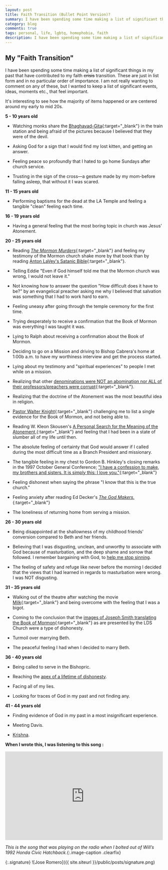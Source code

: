 ```yaml
--- 
layout: post
title: Faith Transition (Bullet Point Version)?
summary: I have been spending some time making a list of significant things in my past that have contributed to my faith transition. These are just in list form and in no particular order of importance.
category: blog
comments: true
tags: personal, life, lgbtq, homophobia, faith
description: I have been spending some time making a list of significant things in my past that have contributed to my faith transition. These are just in list form and in no particular order of importance.
---
```


## My "Faith Transition"
I have been spending some time making a list of significant things in my past that have contributed to my faith ~~crisis~~ transition. These are just in list form and in no particular order of importance. I am not really wanting to comment on any of these, but I wanted to keep a list of significant events, ideas, moments etc., that feel important. 

It's interesting to see how the majority of items happened or are centered around my early to mid 20s. 

**5 - 10 years old**

* Watching monks share the [Bhaghavad-Gita](https://www.asitis.com/){:target="_blank"} in the train station and being afraid of the pictures because I believed that they were of the devil. 

* Asking God for a sign that I would find my lost kitten, and getting an answer.

* Feeling peace so profoundly that I hated to go home Sundays after church service.

* Trusting in the sign of the cross—a gesture made by my mom-before falling asleep, that without it I was scared.

**11 - 15 years old**

* Performing baptisms for the dead at the LA Temple and feeling a tangible "clean" feeling each time.


**16 - 19 years old**

* Having a general feeling that the most boring topic in church was Jesus' Atonement.


**20 - 25 years old**

* Reading [*The Mormon Murders*](https://www.amazon.com/Mormon-Murders-Story-Forgery-Deceit/dp/1250025893){:target="_blank"} and feeling my testimony of the Mormon church shake more by that book than by reading [Anton LaVey's Satanic Bible](https://www.amazon.com/Satanic-Bible-Anton-Szandor-Lavey/dp/0380015390/ref=sr_1_1?s=books&ie=UTF8&qid=1529396950&sr=1-1&keywords=satanic+bible){:target="_blank"}.

* Telling Eddie "Even if God himself told me that the Mormon church was wrong, I would not leave it."

* Not knowing how to answer the question "How difficult does it have to be?" by an evangelical preacher asking me why I believed that salvation was something that I had to work hard to earn. 

* Feeling uneasy after going through the temple ceremony for the first time.

* Trying desperately to receive a confirmation that the Book of Mormon was everything I was taught it was.

* Lying to Ralph about receiving a confirmation about the Book of Mormon. 

* Deciding to go on a Mission and driving to Bishop Cabrera's home at 1:00b a.m. to have my worthiness interview and get the process started. 

* Lying about my testimony and "spiritual experiences" to people I met while on a mission. 

* Realizing that other [denominations were NOT an abomination nor ALL of their professors/preachers were corrupt](http://classic.scriptures.lds.org/en/js_h/1/19#19){:target="_blank"}.

* Realizing that the doctrine of the Atonement was the most beautiful idea in religion. 

* [Pastor Walter Knight](http://www.rockportpilot.com/people/article_e434e962-181e-5c34-824f-c74250d1c455.html){:target="_blank"} challenging me to list a single evidence for the Book of Mormon, and not being able to. 

* Reading W. Kleon Skousen's [A Personal Search for the Meaning of the Atonement,](https://rcronk.wordpress.com/2007/07/27/a-personal-search-for-the-meaning-of-the-atonement/){:target="_blank"} and feeling that I had been in a state of slumber all of my life until then.

* The absolute feeling of certainty that God would answer if I called during the most difficult time as a Branch President and missionary.

* The tangible feeling in my chest to Gordon B. Hinkley's closing remarks in the 1997 October General Conference; ["I have a confession to make, my brothers and sisters. It is simply this: I love you."](https://www.lds.org/general-conference/1997/10/latter-day-saints-in-very-deed?lang=eng){:target="_blank"}

* Feeling dishonest when saying the phrase "I know that this is the true church."

* Feeling anxiety after reading Ed Decker's [*The God Makers*.](https://www.amazon.com/God-Makers-Shocking-Expose-Believes/dp/1565077172){:target="_blank"}

* The loneliness of returning home from serving a mission.


**26 - 30 years old**

* Being disappointed at the shallowness of my childhood friends' conversion compared to Beth and her friends.

* Believing that I was disgusting, unclean, and unworthy to associate with God because of masturbation, and the deep shame and sorrow that followed. I remember bargaining with God, to [help me stop sinning](http://martyromero.me/discovering-my-masturbation-myths).

* The feeling of safety and refuge like never before the morning I decided that the views that I had learned in regards to masturbation were wrong. I was NOT disgusting.


**31 - 35 years old**

* Walking out of the theatre after watching the movie [Milk](https://www.imdb.com/title/tt1013753/){:target="_blank"} and being overcome with the feeling that I was a bigot. 

* Coming to the conclusion that the [images of Joseph Smith translating the Book of Mormon](http://www.mrm.org/wp-content/uploads/2017/12/ensign-feb-2001.jpg){:target="_blank"} as are presented by the LDS Church were a type of dishonesty.

* Turmoil over marrying Beth.

* The peaceful feeling I had when I decided to marry Beth.


**36 - 40 years old**

* Being called to serve in the Bishopric. 

* Reaching the [apex of a lifetime of dishonesty](http://martyromero.me/dear-cheating-spouse).

* Facing all of my lies. 

* Looking for traces of God in my past and not finding any. 


**41 - 44 years old**

* Finding evidence of God in my past in a most insignificant experience.

* Meeting Davis.

* [Krishna](http://martyromero.me/hare-krishna).

**When I wrote this, I was listening to this song :**
 <style>.embed-container { position: relative; padding-bottom: 56.25%; height: 0; overflow: hidden; max-width: 100%; } .embed-container iframe, .embed-container object, .embed-container embed { position: absolute; top: 0; left: 0; width: 100%; height: 100%; }</style>
<div class='embed-container'><iframe src='https://youtu.be/k3pltmw6cmI?rel=0&amp;t=27s&amp;showinfo=0' frameborder='0' allowfullscreen></iframe></div>

*This is the song that was playing on the radio when I bolted out of Will’s 1992 Honda Civic Hatchback.*{:.image-caption .clearfix}

{:.signature}
![Jose Romero]({{ site.siteurl }}/public/posts/signature.png)


